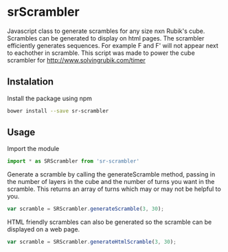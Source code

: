 # srScrambler
Javascript class to generate scrambles for any size nxn Rubik's cube. Scrambles can be generated to display on html pages. The scrambler efficiently generates sequences. For example F and F' will not appear next to eachother in scramble.
This script was made to power the cube scrambler for http://www.solvingrubik.com/timer

## Instalation
Install the package using npm
```bash
bower install --save sr-scrambler
```

## Usage

Import the module
```javascript
import * as SRScrambler from 'sr-scrambler'
```

Generate a scramble by calling the generateScramble method, passing in the number of layers in the cube and the number of turns you want in the scramble. This returns an array of turns which may or may not be helpful to you.

```javascript
var scramble = SRScrambler.generateScramble(3, 30);
```

HTML friendly scrambles can also be generated so the scramble can be displayed on a web page.
```javascript
var scramble = SRScrambler.generateHtmlScramble(3, 30);
```
